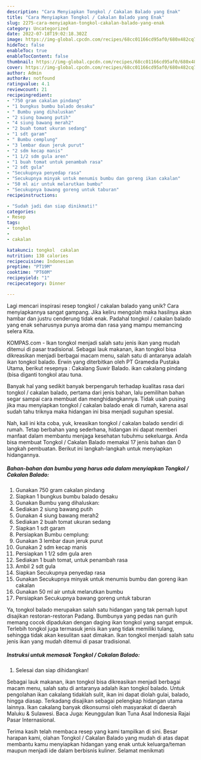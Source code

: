 ```yaml
---
description: "Cara Menyiapkan Tongkol / Cakalan Balado yang Enak"
title: "Cara Menyiapkan Tongkol / Cakalan Balado yang Enak"
slug: 2275-cara-menyiapkan-tongkol-cakalan-balado-yang-enak
category: Uncategorized
date: 2022-07-18T19:02:18.302Z
image: https://img-global.cpcdn.com/recipes/68cc01166cd95af0/680x482cq70/tongkol-cakalan-balado-foto-resep-utama.jpg
hideToc: false
enableToc: true
enableTocContent: false
thumbnail: https://img-global.cpcdn.com/recipes/68cc01166cd95af0/680x482cq70/tongkol-cakalan-balado-foto-resep-utama.jpg
cover: https://img-global.cpcdn.com/recipes/68cc01166cd95af0/680x482cq70/tongkol-cakalan-balado-foto-resep-utama.jpg
author: Admin
authorAv: notfound
ratingvalue: 4.1
reviewcount: 21
recipeingredient:
- "750 gram cakalan pindang"
- "1 bungkus bumbu balado desaku"
- " Bumbu yang dihaluskan"
- "2 siung bawang putih"
- "4 siung bawang merah2"
- "2 buah tomat ukuran sedang"
- "1 sdt garam"
- " Bumbu cemplung"
- "3 lembar daun jeruk purut"
- "2 sdm kecap manis"
- "1 1/2 sdm gula aren"
- "1 buah tomat untuk penambah rasa"
- "2 sdt gula"
- "Secukupnya penyedap rasa"
- "Secukupnya minyak untuk menumis bumbu dan goreng ikan cakalan"
- "50 ml air untuk melarutkan bumbu"
- "Secukupnya bawang goreng untuk taburan"
recipeinstructions:

- "Sudah jadi dan siap dinikmati!"
categories:
- Resep
tags:
- tongkol
- 
- cakalan

katakunci: tongkol  cakalan 
nutrition: 138 calories
recipecuisine: Indonesian
preptime: "PT19M"
cooktime: "PT60M"
recipeyield: "1"
recipecategory: Dinner

---
```





Lagi mencari inspirasi resep tongkol / cakalan balado yang unik? Cara menyiapkannya sangat gampang. Jika keliru mengolah maka hasilnya akan hambar dan justru cenderung tidak enak. Padahal tongkol / cakalan balado yang enak seharusnya punya aroma dan rasa yang mampu memancing selera Kita.





KOMPAS.com - Ikan tongkol menjadi salah satu jenis ikan yang mudah ditemui di pasar tradisional. Sebagai lauk makanan, ikan tongkol bisa dikreasikan menjadi berbagai macam menu, salah satu di antaranya adalah ikan tongkol balado. Erwin yang diterbitkan oleh PT Gramedia Pustaka Utama, berikut resepnya : Cakalang Suwir Balado. ikan cakalang pindang (bisa diganti tongkol atau tuna.

Banyak hal yang sedikit banyak berpengaruh terhadap kualitas rasa dari tongkol / cakalan balado, pertama dari jenis bahan, lalu pemilihan bahan segar sampai cara membuat dan menghidangkannya. Tidak usah pusing jika mau menyiapkan tongkol / cakalan balado enak di rumah, karena asal sudah tahu triknya maka hidangan ini bisa menjadi suguhan spesial.






Nah, kali ini kita coba, yuk, kreasikan tongkol / cakalan balado sendiri di rumah. Tetap berbahan yang sederhana, hidangan ini dapat memberi manfaat dalam membantu menjaga kesehatan tubuhmu sekeluarga. Anda bisa membuat Tongkol / Cakalan Balado memakai 17 jenis bahan dan 0 langkah pembuatan. Berikut ini langkah-langkah untuk menyiapkan hidangannya.

<!--inarticleads1-->

##### Bahan-bahan dan bumbu yang harus ada dalam menyiapkan Tongkol / Cakalan Balado:

1. Gunakan 750 gram cakalan pindang
1. Siapkan 1 bungkus bumbu balado desaku
1. Gunakan  Bumbu yang dihaluskan:
1. Sediakan 2 siung bawang putih
1. Gunakan 4 siung bawang merah2
1. Sediakan 2 buah tomat ukuran sedang
1. Siapkan 1 sdt garam
1. Persiapkan  Bumbu cemplung:
1. Gunakan 3 lembar daun jeruk purut
1. Gunakan 2 sdm kecap manis
1. Persiapkan 1 1/2 sdm gula aren
1. Sediakan 1 buah tomat, untuk penambah rasa
1. Ambil 2 sdt gula
1. Siapkan Secukupnya penyedap rasa
1. Gunakan Secukupnya minyak untuk menumis bumbu dan goreng ikan cakalan
1. Gunakan 50 ml air untuk melarutkan bumbu
1. Persiapkan Secukupnya bawang goreng untuk taburan


Ya, tongkol balado merupakan salah satu hidangan yang tak pernah luput disajikan restoran-restoran Padang. Bumbunya yang pedas nan gurih memang cocok dipadukan dengan daging ikan tongkol yang sangat empuk. Terlebih tongkol juga termasuk jenis ikan yang tidak memiliki tulang, sehingga tidak akan kesulitan saat dimakan. Ikan tongkol menjadi salah satu jenis ikan yang mudah ditemui di pasar tradisional. 

<!--inarticleads2-->

##### Instruksi untuk memasak Tongkol / Cakalan Balado:


1. Selesai dan siap dihidangkan!

Sebagai lauk makanan, ikan tongkol bisa dikreasikan menjadi berbagai macam menu, salah satu di antaranya adalah ikan tongkol balado. Untuk pengolahan ikan cakalang tidaklah sulit, ikan ini dapat diolah gulai, balado, hingga diasap. Terkadang disajikan sebagai pelengkap hidangan utama lainnya. Ikan cakalang banyak dikonsumsi oleh masyarakat di daerah Maluku &amp; Sulawesi. Baca Juga: Keunggulan Ikan Tuna Asal Indonesia Rajai Pasar Internasional. 

Terima kasih telah membaca resep yang kami tampilkan di sini. Besar harapan kami, olahan Tongkol / Cakalan Balado yang mudah di atas dapat membantu kamu menyiapkan hidangan yang enak untuk keluarga/teman maupun menjadi ide dalam berbisnis kuliner. Selamat menikmati
